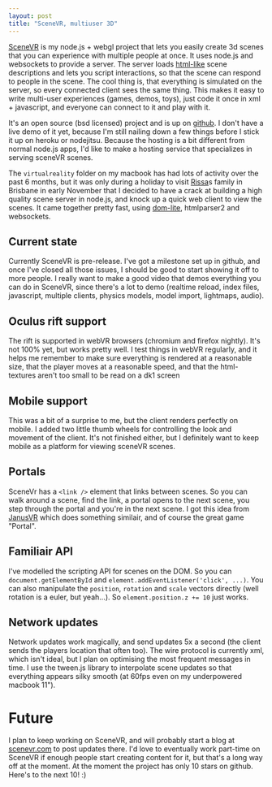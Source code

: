 ```yaml
---
layout: post
title: "SceneVR, multiuser 3D"
---
```

 
[SceneVR](//scenevr.com) is my node.js + webgl project that lets you easily create 3d scenes that you can experience with multiple people at once. It uses node.js and websockets to provide a server. The server loads [html-like](http://www.scenevr.com/scene.html) scene descriptions and lets you script interactions, so that the scene can respond to people in the scene. The cool thing is, that everything is simulated on the server, so every connected client sees the same thing. This makes it easy to write multi-user experiences (games, demos, toys), just code it once in xml + javascript, and everyone can connect to it and play with it.

It's an open source (bsd licensed) project and is up on [github](//github.com/bnolan/scenevr). I don't have a live demo of it yet, because I'm still nailing down a few things before I stick it up on heroku or nodejitsu. Because the hosting is a bit different from normal node.js apps, I'd like to make a hosting service that specializes in serving sceneVR scenes.

The `virtualreality` folder on my macbook has had lots of activity over the past 6 months, but it was only during a holiday to visit [Rissa](//twitter.com/ristari)s family in Brisbane in early November that I decided to have a crack at building a high quality scene server in node.js, and knock up a quick web client to view the scenes. It came together pretty fast, using [dom-lite](https://www.npmjs.com/package/dom-lite), htmlparser2 and websockets.

## Current state

Currently SceneVR is pre-release. I've got a milestone set up in github, and once I've closed all those issues, I should be good to start showing it off to more people. I really want to make a good video that demos everything you can do in SceneVR, since there's a lot to demo (realtime reload, index files, javascript, multiple clients, physics models, model import, lightmaps, audio).

## Oculus rift support

The rift is supported in webVR browsers (chromium and firefox nightly). It's not 100% yet, but works pretty well. I test things in webVR regularly, and it helps me remember to make sure everything is rendered at a reasonable size, that the player moves at a reasonable speed, and that the html-textures aren't too small to be read on a dk1 screen

## Mobile support

This was a bit of a surprise to me, but the client renders perfectly on mobile. I added two little thumb wheels for controlling the look and movement of the client. It's not finished either, but I definitely want to keep mobile as a platform for viewing sceneVR scenes.

## Portals

SceneVr has a `<link />` element that links between scenes. So you can walk around a scene, find the link, a portal opens to the next scene, you step through the portal and you're in the next scene. I got this idea from [JanusVR](//janusvr.com) which does something similair, and of course the great game "Portal".

## Familiair API

I've modelled the scripting API for scenes on the DOM. So you can `document.getElementById` and `element.addEventListener('click', ...)`. You can also manipulate the `position`, `rotation` and `scale` vectors directly (well rotation is a euler, but yeah...). So `element.position.z += 10` just works.

## Network updates

Network updates work magically, and send updates 5x a second (the client sends the players location that often too). The wire protocol is currently xml, which isn't ideal, but I plan on optimising the most frequent messages in time. I use the tween.js library to interpolate scene updates so that everything appears silky smooth (at 60fps even on my underpowered macbook 11").

# Future

I plan to keep working on SceneVR, and will probably start a blog at [scenevr.com](//scenevr.com) to post updates there. I'd love to eventually work part-time on SceneVR if enough people start creating content for it, but that's a long way off at the moment. At the moment the project has only 10 stars on github. Here's to the next 10! :)